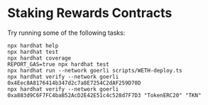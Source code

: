 # Staking Rewards Contracts

Try running some of the following tasks:

```shell
npx hardhat help
npx hardhat test
npx hardhat coverage
REPORT_GAS=true npx hardhat test
npx hardhat run --network goerli scripts/WETH-deploy.ts
npx hardhat verify --network goerli 0x4Eec8A8176414b347d2c7a8E7254C2dAF259D70D
npx hardhat verify --network goerli 0xa883d9C6F7FC4baB52AcD2E42E51c4c528d7F7D3 "TokenERC20" "TKN"
```
